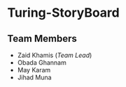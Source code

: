 # Turing-StoryBoard

## Team Members
* Zaid Khamis (_Team Lead_)
* Obada Ghannam
* May Karam
* Jihad Muna

